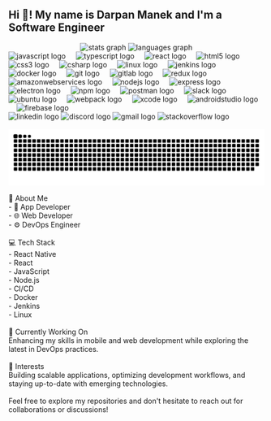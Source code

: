 <!DOCTYPE html>
<html lang="en">
<head>
  <meta charset="UTF-8">
  <meta name="viewport" content="width=device-width, initial-scale=1.0">
  <style>
    @keyframes wave {
      0% { transform: rotate(0deg); }
      10% { transform: rotate(14deg); }
      20% { transform: rotate(-8deg); }
      30% { transform: rotate(14deg); }
      40% { transform: rotate(-4deg); }
      50% { transform: rotate(10deg); }
      60% { transform: rotate(0deg); }
      100% { transform: rotate(0deg); }
    }

    .wave-hand {
      display: inline-block;
      animation: wave 2s infinite;
      transform-origin: 70% 70%;
    }
  </style>
  <title>Introduction with Waving Hand</title>
</head>
<body>
  <h2 align="left">
    Hi <span class="wave-hand">👋</span>! My name is Darpan Manek and I'm a Software Engineer
  </h2>

  <div align="center">
    <img src="https://github-readme-stats.vercel.app/api?username=DARPANMANEK&hide_title=false&hide_rank=false&show_icons=true&include_all_commits=true&count_private=true&disable_animations=false&theme=dracula&locale=en&hide_border=false" height="150" alt="stats graph"  />
    <img src="https://github-readme-stats.vercel.app/api/top-langs?username=DARPANMANEK&locale=en&hide_title=false&layout=compact&card_width=320&langs_count=5&theme=dracula&hide_border=false" height="150" alt="languages graph"  />
  </div>

  <div align="left">
    <img src="https://cdn.jsdelivr.net/gh/devicons/devicon/icons/javascript/javascript-original.svg" height="30" alt="javascript logo"  />
    <img width="12" />
    <img src="https://cdn.jsdelivr.net/gh/devicons/devicon/icons/typescript/typescript-original.svg" height="30" alt="typescript logo"  />
    <img width="12" />
    <img src="https://cdn.jsdelivr.net/gh/devicons/devicon/icons/react/react-original.svg" height="30" alt="react logo"  />
    <img width="12" />
    <img src="https://cdn.jsdelivr.net/gh/devicons/devicon/icons/html5/html5-original.svg" height="30" alt="html5 logo"  />
    <img width="12" />
    <img src="https://cdn.jsdelivr.net/gh/devicons/devicon/icons/css3/css3-original.svg" height="30" alt="css3 logo"  />
    <img width="12" />
    <img src="https://cdn.jsdelivr.net/gh/devicons/devicon/icons/csharp/csharp-original.svg" height="30" alt="csharp logo"  />
    <img width="12" />
    <img src="https://skillicons.dev/icons?i=linux" height="30" alt="linux logo"  />
    <img width="12" />
    <img src="https://skillicons.dev/icons?i=jenkins" height="30" alt="jenkins logo"  />
    <img width="12" />
    <img src="https://cdn.simpleicons.org/docker/2496ED" height="30" alt="docker logo"  />
    <img width="12" />
    <img src="https://cdn.simpleicons.org/git/F05032" height="30" alt="git logo"  />
    <img width="12" />
    <img src="https://cdn.simpleicons.org/gitlab/FC6D26" height="30" alt="gitlab logo"  />
    <img width="12" />
    <img src="https://cdn.simpleicons.org/redux/764ABC" height="30" alt="redux logo"  />
    <img width="12" />
    <img src="https://skillicons.dev/icons?i=aws" height="30" alt="amazonwebservices logo"  />
    <img width="12" />
    <img src="https://skillicons.dev/icons?i=nodejs" height="30" alt="nodejs logo"  />
    <img width="12" />
    <img src="https://skillicons.dev/icons?i=express" height="30" alt="express logo"  />
    <img width="12" />
    <img src="https://skillicons.dev/icons?i=electron" height="30" alt="electron logo"  />
    <img width="12" />
    <img src="https://cdn.simpleicons.org/npm/CB3837" height="30" alt="npm logo"  />
    <img width="12" />
    <img src="https://skillicons.dev/icons?i=postman" height="30" alt="postman logo"  />
    <img width="12" />
    <img src="https://cdn.jsdelivr.net/gh/devicons/devicon/icons/slack/slack-original.svg" height="30" alt="slack logo"  />
    <img width="12" />
    <img src="https://cdn.simpleicons.org/ubuntu/E95420" height="30" alt="ubuntu logo"  />
    <img width="12" />
    <img src="https://skillicons.dev/icons?i=webpack" height="30" alt="webpack logo"  />
    <img width="12" />
    <img src="https://cdn.jsdelivr.net/gh/devicons/devicon/icons/xcode/xcode-original.svg" height="30" alt="xcode logo"  />
    <img width="12" />
    <img src="https://skillicons.dev/icons?i=androidstudio" height="30" alt="androidstudio logo"  />
    <img width="12" />
    <img src="https://cdn.jsdelivr.net/gh/devicons/devicon/icons/firebase/firebase-plain.svg" height="30" alt="firebase logo"  />
  </div>

  <div align="left">
    <img src="https://raw.githubusercontent.com/maurodesouza/profile-readme-generator/master/src/assets/icons/social/linkedin/default.svg" width="52" height="40" alt="linkedin logo"  />
    <img src="https://raw.githubusercontent.com/maurodesouza/profile-readme-generator/master/src/assets/icons/social/discord/default.svg" width="52" height="40" alt="discord logo"  />
    <img src="https://raw.githubusercontent.com/maurodesouza/profile-readme-generator/master/src/assets/icons/social/gmail/default.svg" width="52" height="40" alt="gmail logo"  />
    <img src="https://raw.githubusercontent.com/maurodesouza/profile-readme-generator/master/src/assets/icons/social/stackoverflow/default.svg" width="52" height="40" alt="stackoverflow logo"  />
  </div>

  <br clear="both">

  <img src="https://raw.githubusercontent.com/DARPANMANEK/DARPANMANEK/output/snake.svg" alt="Snake animation" />

  <p align="left">
    🚀 About Me<br>
    - 📱 App Developer<br>
    - 🌐 Web Developer<br>
    - ⚙️ DevOps Engineer<br><br>
    💻 Tech Stack<br>
    - React Native<br>
    - React<br>
    - JavaScript<br>
    - Node.js<br>
    - CI/CD<br>
    - Docker<br>
    - Jenkins<br>
    - Linux<br><br>
    🌱 Currently Working On<br>
    Enhancing my skills in mobile and web development while exploring the latest in DevOps practices.<br><br>
    👀 Interests<br>
    Building scalable applications, optimizing development workflows, and staying up-to-date with emerging technologies.<br><br>
    Feel free to explore my repositories and don't hesitate to reach out for collaborations or discussions!
  </p>
</body>
</html>
